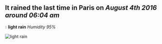 ## It rained the last time in Paris on *August 4th 2016 around 06:04 am*
💧  **light rain** *Humidity 95%*

![light rain](http://openweathermap.org/img/w/10n.png)
